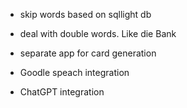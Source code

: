 - skip words based on sqllight db
- deal with double words. Like die Bank
- separate app for card generation

- Goodle speach integration
- ChatGPT integration